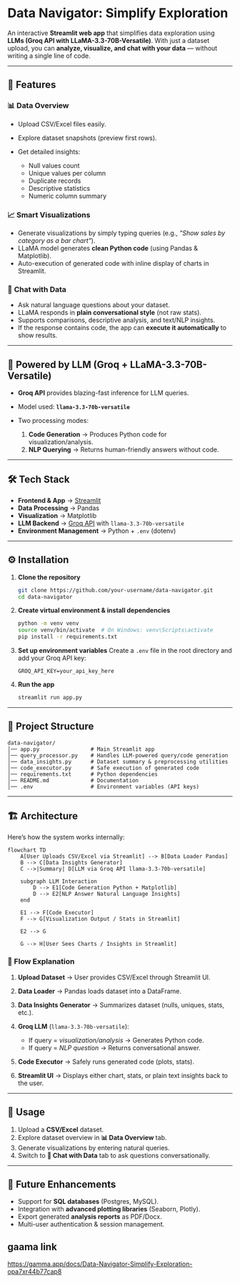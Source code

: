 # Data Navigator: Simplify Exploration

An interactive **Streamlit web app** that simplifies data exploration using **LLMs (Groq API with LLaMA-3.3-70B-Versatile)**.
With just a dataset upload, you can **analyze, visualize, and chat with your data** — without writing a single line of code.

---

## 🚀 Features

### 📊 **Data Overview**

* Upload CSV/Excel files easily.
* Explore dataset snapshots (preview first rows).
* Get detailed insights:

  * Null values count
  * Unique values per column
  * Duplicate records
  * Descriptive statistics
  * Numeric column summary

### 📈 **Smart Visualizations**

* Generate visualizations by simply typing queries (e.g., *"Show sales by category as a bar chart"*).
* LLaMA model generates **clean Python code** (using Pandas & Matplotlib).
* Auto-execution of generated code with inline display of charts in Streamlit.

### 💬 **Chat with Data**

* Ask natural language questions about your dataset.
* LLaMA responds in **plain conversational style** (not raw stats).
* Supports comparisons, descriptive analysis, and text/NLP insights.
* If the response contains code, the app can **execute it automatically** to show results.

---

## 🧠 Powered by LLM (Groq + LLaMA-3.3-70B-Versatile)

* **Groq API** provides blazing-fast inference for LLM queries.
* Model used: **`llama-3.3-70b-versatile`**
* Two processing modes:

  1. **Code Generation** → Produces Python code for visualization/analysis.
  2. **NLP Querying** → Returns human-friendly answers without code.

---

## 🛠️ Tech Stack

* **Frontend & App** → [Streamlit](https://data-navigator-simplify-exploration.onrender.com)
* **Data Processing** → Pandas
* **Visualization** → Matplotlib
* **LLM Backend** → [Groq API](https://groq.com/) with `llama-3.3-70b-versatile`
* **Environment Management** → Python + `.env` (dotenv)

---

## ⚙️ Installation

1. **Clone the repository**

   ```bash
   git clone https://github.com/your-username/data-navigator.git
   cd data-navigator
   ```

2. **Create virtual environment & install dependencies**

   ```bash
   python -m venv venv
   source venv/bin/activate  # On Windows: venv\Scripts\activate
   pip install -r requirements.txt
   ```

3. **Set up environment variables**
   Create a `.env` file in the root directory and add your Groq API key:

   ```
   GROQ_API_KEY=your_api_key_here
   ```

4. **Run the app**

   ```bash
   streamlit run app.py
   ```

---

## 📂 Project Structure

```
data-navigator/
│── app.py                # Main Streamlit app
│── query_processor.py    # Handles LLM-powered query/code generation
│── data_insights.py      # Dataset summary & preprocessing utilities
│── code_executor.py      # Safe execution of generated code
│── requirements.txt      # Python dependencies
│── README.md             # Documentation
│── .env                  # Environment variables (API keys)
```

---

## 🏗️ Architecture

Here’s how the system works internally:

```mermaid
flowchart TD
    A[User Uploads CSV/Excel via Streamlit] --> B[Data Loader Pandas]
    B --> C[Data Insights Generator]
    C -->|Summary| D[LLM via Groq API llama-3.3-70b-versatile]
    
    subgraph LLM Interaction
        D --> E1[Code Generation Python + Matplotlib]
        D --> E2[NLP Answer Natural Language Insights]
    end
    
    E1 --> F[Code Executor]
    F --> G[Visualization Output / Stats in Streamlit]
    
    E2 --> G
    
    G --> H[User Sees Charts / Insights in Streamlit]
```

### 🔎 Flow Explanation

1. **Upload Dataset** → User provides CSV/Excel through Streamlit UI.
2. **Data Loader** → Pandas loads dataset into a DataFrame.
3. **Data Insights Generator** → Summarizes dataset (nulls, uniques, stats, etc.).
4. **Groq LLM** (`llama-3.3-70b-versatile`):

   * If query = *visualization/analysis* → Generates Python code.
   * If query = *NLP question* → Returns conversational answer.
5. **Code Executor** → Safely runs generated code (plots, stats).
6. **Streamlit UI** → Displays either chart, stats, or plain text insights back to the user.

---

## 🎯 Usage

1. Upload a **CSV/Excel** dataset.
2. Explore dataset overview in **📊 Data Overview** tab.
3. Generate visualizations by entering natural queries.
4. Switch to **💬 Chat with Data** tab to ask questions conversationally.

---

## 🔮 Future Enhancements

* Support for **SQL databases** (Postgres, MySQL).
* Integration with **advanced plotting libraries** (Seaborn, Plotly).
* Export generated **analysis reports** as PDF/Docx.
* Multi-user authentication & session management.

## gaama link
https://gamma.app/docs/Data-Navigator-Simplify-Exploration-opa7xr44b77cap8
